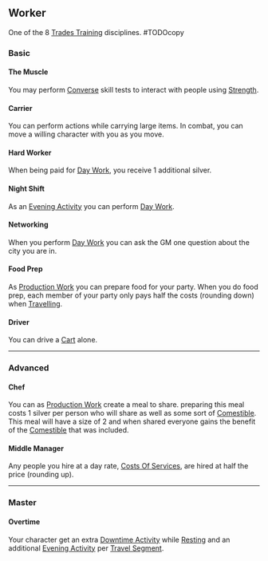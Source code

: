## Worker
One of the 8 [Trades Training](Trades-Training) disciplines.
#TODOcopy 

### Basic
#### The Muscle
You may perform [Converse](Converse) skill tests to interact with people using [Strength](Stats#Strength).

#### Carrier
You can perform actions while carrying large items. In combat, you can move a willing character with you as you move.

#### Hard Worker
When being paid for [Day Work](Activities#Day%20Work), you receive 1 additional silver.

#### Night Shift
As an [Evening Activity](Activities#Evening%20Activity) you can perform [Day Work](Activities#Day%20Work).

#### Networking
When you perform [Day Work](Activities#Day%20Work) you can ask the GM one question about the city you are in.

#### Food Prep
As [Production Work](Activities#Production%20Work) you can prepare food for your party. When you do food prep, each member of your party only pays half the costs (rounding down) when [Travelling](Telling-The-Story#Travelling).

#### Driver
You can drive a [Cart](Example-Infrastructure#Cart) alone.

---

### Advanced

#### Chef
You can as [Production Work](Activities#Production%20Work) create a meal to share. preparing this meal costs 1 silver per person who will share as well as some sort of [Comestible](Comestibles). This meal will have a size of 2 and when shared everyone gains the benefit of the [Comestible](Comestibles) that was included.

#### Middle Manager
Any people you hire at a day rate, [Costs Of Services](Services#Costs%20Of%20Services), are hired at half the price (rounding up).

---

### Master

#### Overtime
Your character get an extra [Downtime Activity](Activities#Downtime%20Activity) while [Resting](Telling-The-Story#Resting) and an additional [Evening Activity](Activities#Evening%20Activity) per [Travel Segment](Telling-The-Story#Travel%20Segment).


